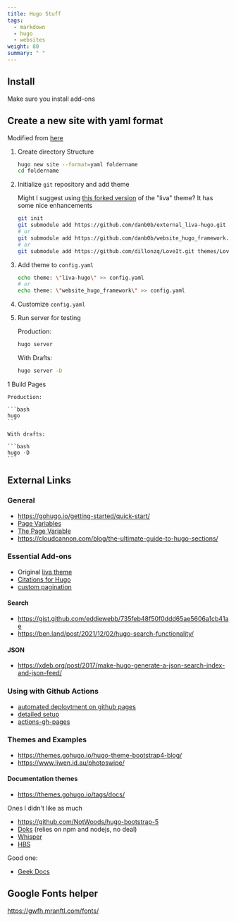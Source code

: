 ```yaml
---
title: Hugo Stuff
tags:
  - markdown
  - hugo
  - websites
weight: 80
summary: " "
---
```


## Install

Make sure you install add-ons

## Create a new site with yaml format

Modified from [here](https://gohugo.io/getting-started/quick-start/)

1. Create directory Structure

    ```bash
    hugo new site --format=yaml foldername
    cd foldername
    ```

1. Initialize ```git``` repository and add theme

    Might I suggest using [this forked version](https://github.com/danb0b/external_liva-hugo) of the "liva" theme?  It has some nice enhancements

    ```bash
    git init
    git submodule add https://github.com/danb0b/external_liva-hugo.git themes/liva-hugo
    # or
    git submodule add https://github.com/danb0b/website_hugo_framework.git themes/website_hugo_framework
    # or 
    git submodule add https://github.com/dillonzq/LoveIt.git themes/LoveIt

    ```
    
1. Add theme to ```config.yaml```

    ```bash
    echo theme: \"liva-hugo\" >> config.yaml
    # or 
    echo theme: \"website_hugo_framework\" >> config.yaml
    ```

1. Customize ```config.yaml```

1. Run server for testing

    Production:

    ```bash
    hugo server
    ```

    With Drafts:

    ```bash
    hugo server -D
    ```

1 Build Pages

    Production:

    ```bash
    hugo
    ```

    With drafts:

    ```bash
    hugo -D
    ```

## External Links

### General
* <https://gohugo.io/getting-started/quick-start/>
* [Page Variables](https://gohugo.io/variables/page/#pages)
* [The Page Variable](https://gohugo.io/variables/page/#pages)
* <https://cloudcannon.com/blog/the-ultimate-guide-to-hugo-sections/>

### Essential Add-ons
* Original [liva theme](https://github.com/gethugothemes/liva-hugo)
* [Citations for Hugo](https://github.com/loup-brun/hugo-cite)
* [custom pagination](https://glennmccomb.com/articles/how-to-build-custom-hugo-pagination/)

#### Search

* <https://gist.github.com/eddiewebb/735feb48f50f0ddd65ae5606a1cb41ae>
* <https://ben.land/post/2021/12/02/hugo-search-functionality/>

#### JSON

* <https://xdeb.org/post/2017/make-hugo-generate-a-json-search-index-and-json-feed/>

### Using with Github Actions
* [automated deploytment on github pages](https://medium.com/@asishrs/automate-your-github-pages-deployment-using-hugo-and-actions-518b959a51f9)
* [detailed setup](https://github.com/peaceiris/actions-hugo)
* [actions-gh-pages](https://github.com/peaceiris/actions-gh-pages#getting-started)

### Themes and Examples
* <https://themes.gohugo.io/hugo-theme-bootstrap4-blog/>
* <https://www.liwen.id.au/photoswipe/>

#### Documentation themes
* <https://themes.gohugo.io/tags/docs/>

Ones I didn't like as much

* <https://github.com/NotWoods/hugo-bootstrap-5>
* [Doks](https://github.com/h-enk/doks)  (relies on npm and nodejs, no deal)
* [Whisper](https://github.com/zerostaticthemes/hugo-whisper-theme)
* [HBS](https://hbs.razonyang.com/v1/en/)

Good one:

* [Geek Docs](<https://geekdocs.de/usage/getting-started/>)

## Google Fonts helper

https://gwfh.mranftl.com/fonts/